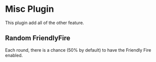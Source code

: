 # Misc Plugin

This plugin add all of the other feature.

## Random FriendlyFire

Each round, there is a chance (50% by default) to have the Friendly Fire enabled.

